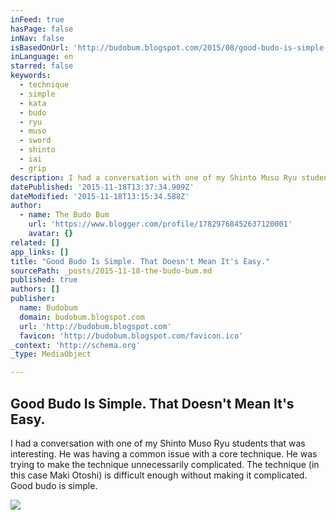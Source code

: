 ```yaml
---
inFeed: true
hasPage: false
inNav: false
isBasedOnUrl: 'http://budobum.blogspot.com/2015/08/good-budo-is-simple-that-doesnt-mean.html'
inLanguage: en
starred: false
keywords:
  - technique
  - simple
  - kata
  - budo
  - ryu
  - muso
  - sword
  - shinto
  - iai
  - grip
description: I had a conversation with one of my Shinto Muso Ryu students that was interesting. He was having a common issue with a core technique. He was trying to make the technique unnecessarily complicated. The technique (in this case Maki Otoshi) is difficult enough without making it complicated. Good budo is simple.
datePublished: '2015-11-18T13:37:34.909Z'
dateModified: '2015-11-18T13:15:34.588Z'
author:
  - name: The Budo Bum
    url: 'https://www.blogger.com/profile/17829768452637120001'
    avatar: {}
related: []
app_links: []
title: "Good Budo Is Simple. That Doesn't Mean It's Easy."
sourcePath: _posts/2015-11-18-the-budo-bum.md
published: true
authors: []
publisher:
  name: Budobum
  domain: budobum.blogspot.com
  url: 'http://budobum.blogspot.com'
  favicon: 'http://budobum.blogspot.com/favicon.ico'
_context: 'http://schema.org'
_type: MediaObject

---
```

<article style=""><h1>Good Budo Is Simple. That Doesn't Mean It's Easy.</h1><p>I had a conversation with one of my Shinto Muso Ryu students that was interesting. He was having a common issue with a core technique. He was trying to make the technique unnecessarily complicated. The technique (in this case Maki Otoshi) is difficult enough without making it complicated. Good budo is simple.</p><img src="http://2.bp.blogspot.com/-Rz4WZLm-MxE/Vcty__kp7zI/AAAAAAAAAn8/uxbJbrJMBq4/s320/16359775292_fafaac2f2a_z.jpg" /></article>